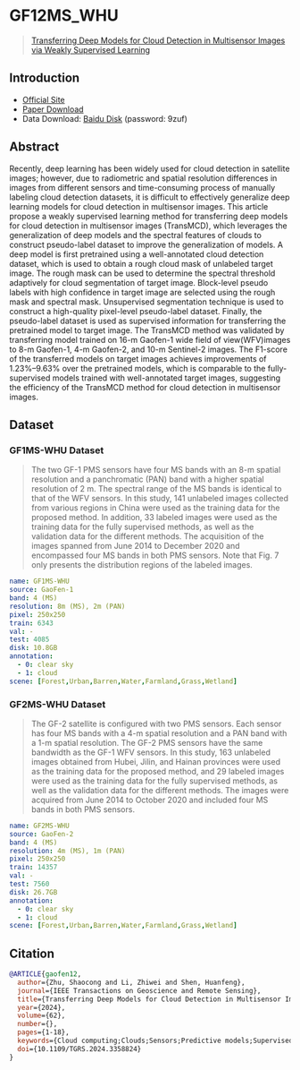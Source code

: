 # GF12MS_WHU

> [Transferring Deep Models for Cloud Detection in Multisensor Images via Weakly Supervised Learning](https://ieeexplore.ieee.org/document/10436637)

## Introduction

- [Official Site](https://github.com/whu-ZSC/GF1-GF2MS-WHU)
- [Paper Download](https://zhiweili.net/assets/pdf/2024.2_TGRS_Transferring%20Deep%20Models%20for%20Cloud%20Detection%20in%20Multisensor%20Images%20via%20Weakly%20Supervised%20Learning.pdf)
- Data Download: [Baidu Disk](https://pan.baidu.com/s/1kBpym0mW_TS9YL1GQ9t8Hw) (password: 9zuf)

## Abstract

Recently, deep learning has been widely used for cloud detection in satellite images; however, due to radiometric and spatial resolution differences in images from different sensors and time-consuming process of manually labeling cloud detection datasets, it is difficult to effectively generalize deep learning models for cloud detection in multisensor images. This article propose a weakly supervised learning method for transferring deep models for cloud detection in multisensor images (TransMCD), which leverages the generalization of deep models and the spectral features of clouds to construct pseudo-label dataset to improve the generalization of models. A deep model is first pretrained using a well-annotated cloud detection dataset, which is used to obtain a rough cloud mask of unlabeled target image. The rough mask can be used to determine the spectral threshold adaptively for cloud segmentation of target image. Block-level pseudo labels with high confidence in target image are selected using the rough mask and spectral mask. Unsupervised segmentation technique is used to construct a high-quality pixel-level pseudo-label dataset. Finally, the pseudo-label dataset is used as supervised information for transferring the pretrained model to target image. The TransMCD method was validated by transferring model trained on 16-m Gaofen-1 wide field of view(WFV)images to 8-m Gaofen-1, 4-m Gaofen-2, and 10-m Sentinel-2 images. The F1-score of the transferred models on target images achieves improvements of 1.23%–9.63% over the pretrained models, which is comparable to the fully-supervised models trained with well-annotated target images, suggesting the efficiency of the TransMCD method for cloud detection in multisensor images.

## Dataset

### GF1MS-WHU Dataset

> The two GF-1 PMS sensors have four MS bands with an 8-m spatial resolution and a panchromatic (PAN) band with a higher spatial resolution of 2 m. The spectral range of the MS bands is identical to that of the WFV sensors. In this study, 141 unlabeled images collected from various regions in China were used as the training data for the proposed method. In addition, 33 labeled images were used as the training data for the fully supervised methods, as well as the validation data for the different methods. The acquisition of the images spanned from June 2014 to December 2020 and encompassed four MS bands in both PMS sensors. Note that Fig. 7 only presents the distribution regions of the labeled images. 

```yaml
name: GF1MS-WHU
source: GaoFen-1
band: 4 (MS)
resolution: 8m (MS), 2m (PAN)
pixel: 250x250
train: 6343
val: -
test: 4085
disk: 10.8GB
annotation:
  - 0: clear sky
  - 1: cloud
scene: [Forest,Urban,Barren,Water,Farmland,Grass,Wetland]
```

### GF2MS-WHU Dataset

> The GF-2 satellite is configured with two PMS sensors. Each sensor has four MS bands with a 4-m spatial resolution and a PAN band with a 1-m spatial resolution. The GF-2 PMS sensors have the same bandwidth as the GF-1 WFV sensors. In this study, 163 unlabeled images obtained from Hubei, Jilin, and Hainan provinces were used as the training data for the proposed method, and 29 labeled images were used as the training data for the fully supervised methods, as well as the validation data for the different methods. The images were acquired from June 2014 to October 2020 and included four MS bands in both PMS sensors.

```yaml
name: GF2MS-WHU
source: GaoFen-2
band: 4 (MS)
resolution: 4m (MS), 1m (PAN)
pixel: 250x250
train: 14357
val: -
test: 7560
disk: 26.7GB
annotation:
  - 0: clear sky
  - 1: cloud
scene: [Forest,Urban,Barren,Water,Farmland,Grass,Wetland]
```


## Citation

```bibtex
@ARTICLE{gaofen12,
  author={Zhu, Shaocong and Li, Zhiwei and Shen, Huanfeng},
  journal={IEEE Transactions on Geoscience and Remote Sensing}, 
  title={Transferring Deep Models for Cloud Detection in Multisensor Images via Weakly Supervised Learning}, 
  year={2024},
  volume={62},
  number={},
  pages={1-18},
  keywords={Cloud computing;Clouds;Sensors;Predictive models;Supervised learning;Image segmentation;Deep learning;Cloud detection;deep learning;multisensor images;weakly supervised learning},
  doi={10.1109/TGRS.2024.3358824}
}
```
